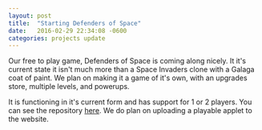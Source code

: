 ```yaml
---
layout: post
title:  "Starting Defenders of Space"
date:   2016-02-29 22:34:08 -0600
categories: projects update
---
```

Our free to play game, Defenders of Space is coming along nicely. It it's current state it isn't much more than a Space Invaders clone with a Galaga coat of paint.
We plan on making it a game of it's own, with an upgrades store, multiple levels, and powerups.

It is functioning in it's current form and has support for 1 or 2 players. You can see the repository [here](https://github.com/TeaNCode/Defender-of-Space).
We do plan on uploading a playable applet to the website.